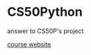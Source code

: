 # CS50Python  

answer to CS50P's project   

[course website](https://cs50.harvard.edu/python/2022/)
